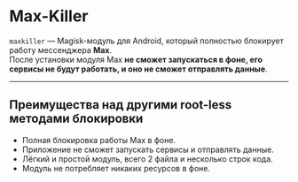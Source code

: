 # Max-Killer
`maxkiller` — Magisk-модуль для Android, который полностью блокирует работу мессенджера **Max**.  
После установки модуля Max **не сможет запускаться в фоне, его сервисы не будут работать, и оно не сможет отправлять данные**.

---

## Преимущества над другими root-less методами блокировки

- Полная блокировка работы Max в фоне.  
- Приложение не сможет запускать сервисы и отправлять данные.  
- Лёгкий и простой модуль, всего 2 файла и несколько строк кода.
- Модуль не потребляет никаких ресурсов в фоне.
